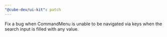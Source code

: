 ```yaml
---
"@cube-dev/ui-kit": patch
---
```


Fix a bug when CommandMenu is unable to be navigated via keys when the search input is filled with any value.
